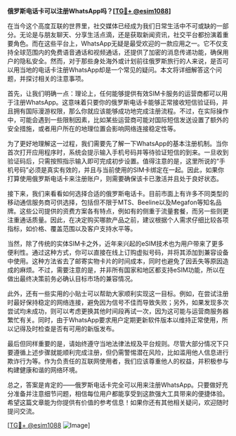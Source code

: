 **俄罗斯电话卡可以注册WhatsApp吗？[[TG💪+ @esim1088](https://t.me/s/esim1088)]**

在当今这个高度互联的世界里，社交媒体已经成为我们日常生活中不可或缺的一部分。无论是与朋友聊天、分享生活点滴，还是获取新闻资讯，社交平台都扮演着重要角色。而在这些平台上，WhatsApp无疑是最受欢迎的一款应用之一。它不仅支持全球范围内的免费语音通话和视频通话，还提供了加密的消息传递功能，确保用户的隐私安全。然而，对于那些身处海外或计划前往俄罗斯旅行的人来说，是否可以用当地的电话卡注册WhatsApp却是一个常见的疑问。本文将详细解答这个问题，并探讨相关的注意事项。

首先，让我们明确一点：理论上，任何能够提供有效SIM卡服务的运营商都可以用于注册WhatsApp。这意味着只要你的俄罗斯电话卡能够正常接收短信验证码，并且拥有国际漫游权限，那么你就应该能够成功地完成注册流程。不过，在实际操作中，可能会遇到一些限制因素，比如某些运营商可能对国际短信发送设置了额外的安全措施，或者用户所在的地理位置会影响网络连接稳定性等。

为了更好地理解这一过程，我们需要先了解一下WhatsApp的基本注册机制。当你首次打开应用程序时，系统会提示输入手机号码并等待验证短信的到来。一旦收到验证码后，只需按照指示输入即可完成初步设置。值得注意的是，这里所说的“手机号码”必须是真实有效的，并且与当前使用的SIM卡绑定在一起。因此，如果你打算使用俄罗斯电话卡来注册账户，则需要确保该卡已激活并且处于良好状态。

接下来，我们来看看如何选择合适的俄罗斯电话卡。目前市面上有许多不同类型的移动通信服务商可供选择，包括但不限于MTS、Beeline以及Megafon等知名品牌。这些公司提供的资费方案各有特点，例如有的侧重于流量套餐，而另一些则更注重通话质量。因此，在决定购买哪款产品之前，建议根据个人需求仔细比较各项指标，如价格、覆盖范围以及客户支持水平等。

当然，除了传统的实体SIM卡之外，近年来兴起的eSIM技术也为用户带来了更多便利性。通过这种方式，你可以直接在线上订购虚拟号码，并将其添加到兼容设备中使用。这种方法省去了邮寄实物卡片的时间成本，同时也避免了因丢失等原因造成的麻烦。不过，需要注意的是，并非所有国家和地区都支持eSIM功能，所以在做出最终决策前务必确认目标市场的兼容情况。

此外，还有一些实用的小贴士可以帮助大家顺利实现这一目标。例如，在尝试注册时最好保持稳定的网络连接，避免因为信号不佳而导致失败；另外，如果发现多次尝试均未成功，则可以考虑更换其他时间段再试一次，因为这可能与运营商服务器繁忙有关。同时，由于WhatsApp要求用户定期更新软件版本以维持正常使用，所以记得及时检查是否有可用的新版发布。

最后但同样重要的是，请始终遵守当地法律法规及平台规则。尽管大部分情况下只要遵循上述步骤就能顺利完成注册，但仍需警惕潜在风险，比如滥用他人信息进行欺诈行为等。作为负责任的互联网使用者，我们应该尊重他人的权益，并积极参与构建健康和谐的网络环境。

总之，答案是肯定的——俄罗斯电话卡完全可以用来注册WhatsApp。只要做好充分准备并注意细节问题，相信每位用户都能享受到这款强大工具带来的便捷体验。希望这篇文章能为你提供有价值的参考信息！如果你还有其他相关疑问，欢迎随时提问交流。

[[TG💪+ @esim1088](https://t.me/s/esim1088) ![Image](https://i.postimg.cc/4NQfJmqS/Snipaste-2025-05-13-00-14-12.png)]